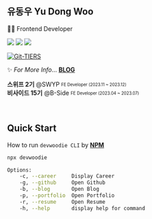 ## 유동우 <b>Yu Dong Woo</b>
👨‍💻 Frontend Developer

<img src="https://img.shields.io/badge/Next.js-000000?style=flat&logo=Next.js&logoColor=fff"/> <img src="https://img.shields.io/badge/React.js-61DAFB?style=flat&logo=React&logoColor=fff"/> <img src="https://img.shields.io/badge/TypeScript-3178C6?style=flat&logo=TypeScript&logoColor=fff"/>

<a href="https://github.com/git-tiers/gittiers" target="_blank"><img src="https://git-tiers.devwoodie.com/api/tier/devwoodie" alt="Git-TIERS" /></a>

✨ <i>For More Info</i>...  [**BLOG**](https://www.devwoodie.com)

**스위프 2기** @SWYP <sub><sup>FE Developer (2023.11 ~ 2023.12)</sup></sub> <br/>
**비사이드 15기** @B-Side <sub><sup>FE Developer (2023.04 ~ 2023.07)</sup></sub>

<br/>

## Quick Start
How to run `devwoodie CLI` by [**NPM**](https://www.npmjs.com/package/devwoodie)
```bash
npx devwoodie
```
```bash
Options:
    -c, --career     Display Career
    -g, --github     Open Github
    -b, --blog       Open Blog
    -p, --portfolio  Open Portfolio
    -r, --resume     Open Resume
    -h, --help       display help for command
```

